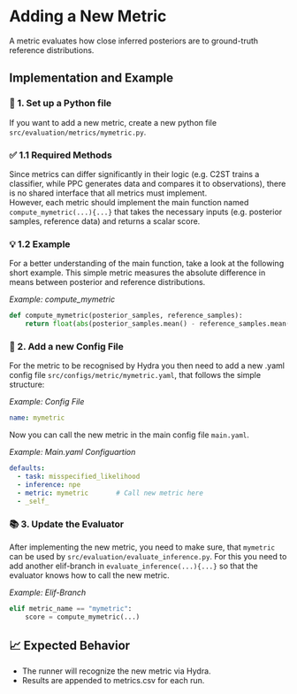 # Adding a New Metric

A metric evaluates how close inferred posteriors are to ground-truth reference distributions.

## Implementation and Example
### 🐍 1. Set up a Python file
If you want to add a new metric, create a new python file `src/evaluation/metrics/mymetric.py`.


### ✅ 1.1 Required Methods
Since metrics can differ significantly in their logic (e.g. C2ST trains a classifier, while PPC generates data and compares it to observations), there is no shared interface that all metrics must implement.       
However, each metric should implement the main function named `compute_mymetric(...){...}` that takes the necessary inputs (e.g. posterior samples, reference data) and returns a scalar score.



### 💡 1.2 Example 
For a better understanding of the main function, take a look at the following short example. This simple metric measures the absolute difference in means between posterior and reference distributions.   

*Example: compute_mymetric*
```python
def compute_mymetric(posterior_samples, reference_samples):
    return float(abs(posterior_samples.mean() - reference_samples.mean()))
```




### 📜 2. Add a new Config File
For the metric to be recognised by Hydra you then need to add a new .yaml config file `src/configs/metric/mymetric.yaml`, that follows the simple structure:

*Example: Config File*    
```yaml
name: mymetric
```

Now you can call the new metric in the main config file `main.yaml`.   

*Example: Main.yaml Configuartion*
```yaml
defaults:
  - task: misspecified_likelihood     
  - inference: npe
  - metric: mymetric       # Call new metric here
  - _self_
  ```


### 📚 3. Update the Evaluator

After implementing the new metric, you need to make sure, that `mymetric` can be used by `src/evaluation/evaluate_inference.py`. For this you need to add another elif-branch in `evaluate_inference(...){...}` so that the evaluator knows how to call the new metric.

*Example: Elif-Branch*
```python
elif metric_name == "mymetric":
    score = compute_mymetric(...)
```

 

## 📈 Expected Behavior
- The runner will recognize the new metric via Hydra.
- Results are appended to metrics.csv for each run.
